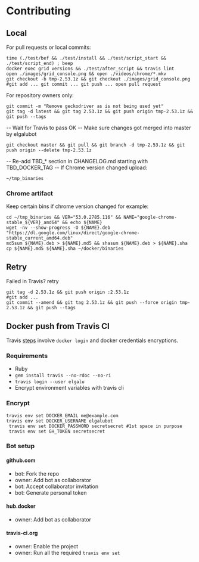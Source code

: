 # Contributing

## Local
For pull requests or local commits:

    time (./test/bef && ./test/install && ./test/script_start && ./test/script_end) ; beep
    docker exec grid versions && ./test/after_script && travis lint
    open ./images/grid_console.png && open ./videos/chrome/*.mkv
    git checkout -b tmp-2.53.1z && git checkout ./images/grid_console.png
    #git add ... git commit ... git push ... open pull request

For repository owners only:

    git commit -m "Remove geckodriver as is not being used yet"
    git tag -d latest && git tag 2.53.1z && git push origin tmp-2.53.1z && git push --tags

-- Wait for Travis to pass OK
-- Make sure changes got merged into master by elgalubot

    git checkout master && git pull && git branch -d tmp-2.53.1z && git push origin --delete tmp-2.53.1z

-- Re-add TBD_* section in CHANGELOG.md starting with TBD_DOCKER_TAG
-- If Chrome version changed upload:

    ~/tmp_binaries

### Chrome artifact
Keep certain bins if chrome version changed for example:

    cd ~/tmp_binaries && VER="53.0.2785.116" && NAME="google-chrome-stable_${VER}_amd64" && echo ${NAME}
    wget -nv --show-progress -O ${NAME}.deb "https://dl.google.com/linux/direct/google-chrome-stable_current_amd64.deb"
    md5sum ${NAME}.deb > ${NAME}.md5 && shasum ${NAME}.deb > ${NAME}.sha
    cp ${NAME}.md5 ${NAME}.sha ~/docker/binaries

## Retry
Failed in Travis? retry

    git tag -d 2.53.1z && git push origin :2.53.1z
    #git add ...
    git commit --amend && git tag 2.53.1z && git push --force origin tmp-2.53.1z && git push --tags

## Docker push from Travis CI
Travis [steps](https://docs.travis-ci.com/user/docker/#Pushing-a-Docker-Image-to-a-Registry) involve `docker login` and docker credentials encryptions.

### Requirements

* Ruby
* `gem install travis --no-rdoc --no-ri`
* `travis login --user elgalu`
* Encrypt environment variables with travis cli

### Encrypt
    travis env set DOCKER_EMAIL me@example.com
    travis env set DOCKER_USERNAME elgalubot
     travis env set DOCKER_PASSWORD secretsecret #1st space in purpose
     travis env set GH_TOKEN secretsecret

### Bot setup
#### github.com
- bot: Fork the repo
- owner: Add bot as collaborator
- bot: Accept collaborator invitation
- bot: Generate personal token

#### hub.docker
- owner: Add bot as collaborator

#### travis-ci.org
- owner: Enable the project
- owner: Run all the required `travis env set`
